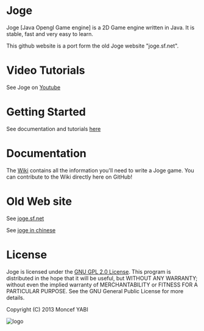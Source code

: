 


Joge
====

Joge [Java Opengl Game engine] is a 2D Game engine written in Java. It is stable, fast and very easy to learn. 

This github website is a port form the old Joge website "joge.sf.net".

Video Tutorials
====
See Joge on [Youtube](https://www.youtube.com/channel/UCsS0EcVLn3K0U9hvLHTUbDg)

Getting Started
====
See documentation and tutorials [here](https://github.com/MoncefYabi/Joge/wiki/Getting-Started)

Documentation
====
The [Wiki](https://github.com/MoncefYabi/Joge/wiki) contains all the information you'll need to write a 
Joge game. You can contribute to the Wiki directly here on GitHub!

Old Web site
====
See [joge.sf.net](http://joge.sf.net)

See [joge in chinese](http://joge.sourceforge.net/joge_cn/index.html)

License
====
Joge is licensed under the [GNU GPL 2.0 License](http://www.gnu.org/licenses/gpl-2.0.html).
This program is distributed in the hope that it will be useful, but WITHOUT ANY WARRANTY; without even the implied warranty of MERCHANTABILITY or FITNESS FOR A PARTICULAR PURPOSE.  See the GNU General Public License for more details.

Copyright (C) 2013 Moncef YABI

![logo](https://sourceforge.net/p/joge/screenshot/152123.jpg)



